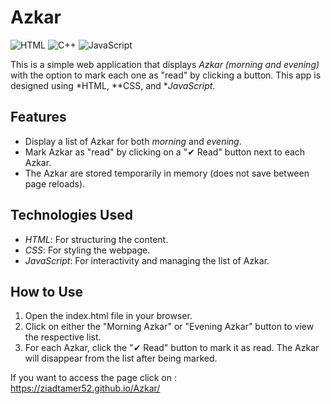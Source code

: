 # Azkar
![HTML](https://img.shields.io/badge/HTML-5-orange)
![C++](https://img.shields.io/badge/C%2B%2B-11-blue)
![JavaScript](https://img.shields.io/badge/JavaScript-ES6-yellowgreen)

This is a simple web application that displays *Azkar (morning and evening)* with the option to mark each one as "read" by clicking a button. This app is designed using *HTML, **CSS, and **JavaScript*.

## Features
- Display a list of Azkar for both *morning* and *evening*.
- Mark Azkar as "read" by clicking on a "✔ Read" button next to each Azkar.
- The Azkar are stored temporarily in memory (does not save between page reloads).

## Technologies Used
- *HTML*: For structuring the content.
- *CSS*: For styling the webpage.
- *JavaScript*: For interactivity and managing the list of Azkar.

## How to Use
1. Open the index.html file in your browser.
2. Click on either the "Morning Azkar" or "Evening Azkar" button to view the respective list.
3. For each Azkar, click the "✔ Read" button to mark it as read. The Azkar will disappear from the list after being marked.


If you want to access the page click on : https://ziadtamer52.github.io/Azkar/
